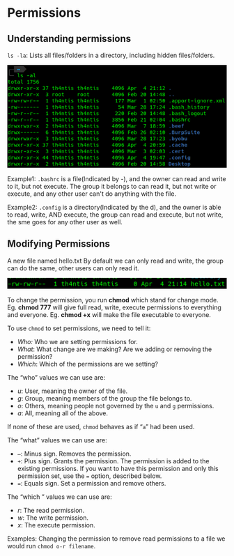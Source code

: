 # Permissions

## Understanding permissions

`ls -la`: Lists all files/folders in a directory, including hidden files/folders.

![](<../../.gitbook/assets/image (154).png>)

Example1: `.bashrc` is a file(Indicated by -), and the owner can read and write to it, but not execute. The group it belongs to can read it, but not write or execute, and any other user can't do anything with the file.

Example2: `.config` is a directory(Indicated by the d), and the owner is able to read, write, AND execute, the group can read and execute, but not write, the sme goes for any other user as well.

## Modifying Permissions

A new file named hello.txt  By default we can only read and write, the group can do the same, other users can only read it.

![](<../../.gitbook/assets/image (130).png>)

To change the permission, you run **chmod** which stand for change mode. Eg. **chmod 777** will give full read, write, execute permissions to everything and everyone.  Eg. **chmod +x** will make the file executable to everyone.

To use `chmod` to set permissions, we need to tell it:

* _Who:_ Who we are setting permissions for.
* _What_: What change are we making? Are we adding or removing the permission?
* _Which_: Which of the permissions are we setting?

The “who” values we can use are:

* _u_: User, meaning the owner of the file.
* _g_: Group, meaning members of the group the file belongs to.
* _o_: Others, meaning people not governed by the `u` and `g` permissions.
* _a_: All, meaning all of the above.

If none of these are used, `chmod` behaves as if “`a`” had been used.

The “what” values we can use are:

* _`–`_: Minus sign. Removes the permission.
* _`+`_: Plus sign. Grants the permission. The permission is added to the existing permissions. If you want to have this permission and only this permission set, use the `=` option, described below.
* _`=`_: Equals sign. Set a permission and remove others.

The “which ” values we can use are:

* _r_:  The read permission.
* _w_: The write permission.
* _x_: The execute permission.

Examples: Changing the permission to remove read permissions to a file we would run `chmod o-r filename`.&#x20;
